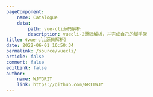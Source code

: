 ```yaml
---
pageComponent:
    name: Catalogue
    data:
        path: vue-cli源码解析
        description: vuecli-2源码解析，并完成自己的脚手架
title: 《vue-cli源码解析》
date: 2022-06-01 16:50:34
permalink: /source/vuecli/
article: false
comment: false
editLink: false
author:
    name: WJYGRIT
    link: https://github.com/GRITWJY
---
```




